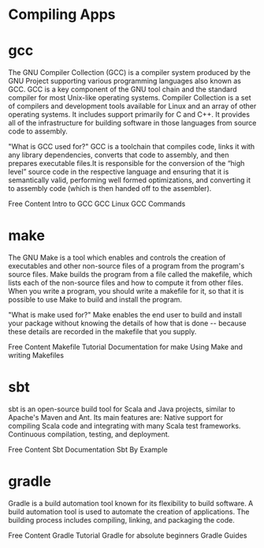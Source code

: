 # Compiling Apps

# gcc

The GNU Compiler Collection (GCC) is a compiler system produced by the GNU Project supporting various programming languages also known as GCC. GCC is a key component of the GNU tool chain and the standard compiler for most Unix-like operating systems. Compiler Collection is a set of compilers and development tools available for Linux and an array of other operating systems. It includes support primarily for C and C++. It provides all of the infrastructure for building software in those languages from source code to assembly.

"What is GCC used for?" GCC is a toolchain that compiles code, links it with any library dependencies, converts that code to assembly, and then prepares executable files.It is responsible for the conversion of the “high level” source code in the respective language and ensuring that it is semantically valid, performing well formed optimizations, and converting it to assembly code (which is then handed off to the assembler).

<ResourceGroupTitle>Free Content</ResourceGroupTitle>
<BadgeLink colorScheme='yellow' badgeText='Read' href='https://courses.cs.washington.edu/courses/cse451/99wi/Section/gccintro.html'>Intro to GCC</BadgeLink>
<BadgeLink colorScheme='yellow' badgeText='Read' href='https://www.javatpoint.com/gcc-linux'>GCC Linux</BadgeLink>
<BadgeLink colorScheme='yellow' badgeText='Read' href='https://www.geeksforgeeks.org/gcc-command-in-linux-with-examples/'>GCC Commands</BadgeLink>

# make

The GNU Make is a tool which enables and controls the creation of executables and other non-source files of a program from the program's source files.
Make builds the program from a file called the makefile, which lists each of the non-source files and how to compute it from other files. When you write a program, you should write a makefile for it, so that it is possible to use Make to build and install the program.

"What is make used for?" Make enables the end user to build and install your package without knowing the details of how that is done -- because these details are recorded in the makefile that you supply.

<ResourceGroupTitle>Free Content</ResourceGroupTitle>
<BadgeLink colorScheme='yellow' badgeText='Read' href='https://makefiletutorial.com'>Makefile Tutorial</BadgeLink>
<BadgeLink colorScheme='yellow' badgeText='Read' href='https://www.gnu.org/software/make/manual/'>Documentation for make</BadgeLink>
<BadgeLink colorScheme='yellow' badgeText='Read' href='https://www.cs.swarthmore.edu/~newhall/unixhelp/howto_makefiles.html'>Using Make and writing Makefiles</BadgeLink>

# sbt

sbt is an open-source build tool for Scala and Java projects, similar to Apache's Maven and Ant. Its main features are: Native support for compiling Scala code and integrating with many Scala test frameworks. Continuous compilation, testing, and deployment.

<ResourceGroupTitle>Free Content</ResourceGroupTitle>
<BadgeLink colorScheme='yellow' badgeText='Read' href='https://www.scala-sbt.org/1.x/docs/'>Sbt Documentation</BadgeLink>
<BadgeLink colorScheme='yellow' badgeText='Read' href='https://www.scala-sbt.org/1.x/docs/sbt-by-example.html'>Sbt By Example</BadgeLink>

# gradle

Gradle is a build automation tool known for its flexibility to build software. A build automation tool is used to automate the creation of applications. The building process includes compiling, linking, and packaging the code.

<ResourceGroupTitle>Free Content</ResourceGroupTitle>
<BadgeLink colorScheme='yellow' badgeText='Read' href='https://www.tutorialspoint.com/gradle/index.htm'>Gradle Tutorial</BadgeLink>
<BadgeLink colorScheme='yellow' badgeText='Read' href='https://tomgregory.com/gradle-tutorial-for-complete-beginners/'>Gradle for absolute beginners</BadgeLink>
<BadgeLink colorScheme='yellow' badgeText='Read' href='https://gradle.org/guides/'>Gradle Guides</BadgeLink>



